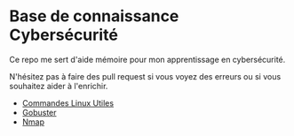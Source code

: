 # Base de connaissance Cybersécurité

Ce repo me sert d'aide mémoire pour mon apprentissage en cybersécurité.

N'hésitez pas à faire des pull request si vous voyez des erreurs ou si vous souhaitez aider à l'enrichir.

- [Commandes Linux Utiles](Commandes_Linux_Utiles.md)
- [Gobuster](Gobuster.md)
- [Nmap](Nmap.md)

